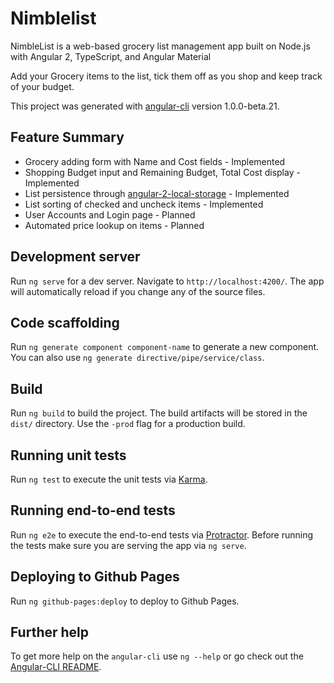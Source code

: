 # Nimblelist
NimbleList is a web-based grocery list management app built on Node.js with Angular 2, TypeScript, and Angular Material

Add your Grocery items to the list, tick them off as you shop and keep track of your budget.

This project was generated with [angular-cli](https://github.com/angular/angular-cli) version 1.0.0-beta.21.

## Feature Summary
* Grocery adding form with Name and Cost fields - Implemented
* Shopping Budget input and Remaining Budget, Total Cost display - Implemented
* List persistence through [angular-2-local-storage](https://www.npmjs.com/package/angular-2-local-storage) - Implemented
* List sorting of checked and uncheck items - Implemented
* User Accounts and Login page - Planned
* Automated price lookup on items - Planned

## Development server
Run `ng serve` for a dev server. Navigate to `http://localhost:4200/`. The app will automatically reload if you change any of the source files.

## Code scaffolding

Run `ng generate component component-name` to generate a new component. You can also use `ng generate directive/pipe/service/class`.

## Build

Run `ng build` to build the project. The build artifacts will be stored in the `dist/` directory. Use the `-prod` flag for a production build.

## Running unit tests

Run `ng test` to execute the unit tests via [Karma](https://karma-runner.github.io).

## Running end-to-end tests

Run `ng e2e` to execute the end-to-end tests via [Protractor](http://www.protractortest.org/).
Before running the tests make sure you are serving the app via `ng serve`.

## Deploying to Github Pages

Run `ng github-pages:deploy` to deploy to Github Pages.

## Further help

To get more help on the `angular-cli` use `ng --help` or go check out the [Angular-CLI README](https://github.com/angular/angular-cli/blob/master/README.md).
